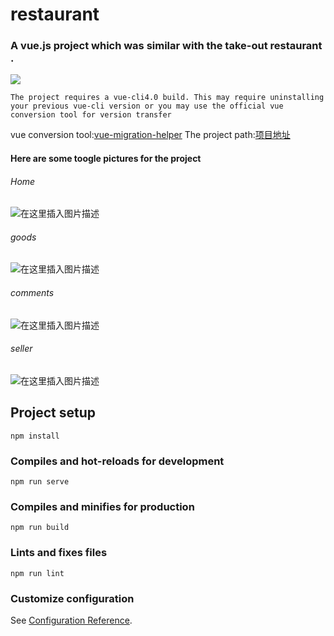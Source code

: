 # restaurant

### A vue.js project which was similar with the take-out restaurant .
![](https://img.shields.io/badge/license-MIT-000000.svg)
```
The project requires a vue-cli4.0 build. This may require uninstalling your previous vue-cli version or you may use the official vue conversion tool for version transfer
```

vue conversion tool:[vue-migration-helper](https://github.com/vuejs/vue-migration-helper)
The project path:[项目地址](http://47.97.180.232:8202/#/)

#### Here are some toogle pictures for the project

###### Home

![在这里插入图片描述](https://img-blog.csdnimg.cn/20191021214430753.png?x-oss-process=image/watermark,type_ZmFuZ3poZW5naGVpdGk,shadow_10,text_aHR0cHM6Ly9ibG9nLmNzZG4ubmV0L3dlaXhpbl80Mjc2OTU2MQ==,size_16,color_FFFFFF,t_70)

###### goods

![在这里插入图片描述](https://img-blog.csdnimg.cn/20191021214523671.png?x-oss-process=image/watermark,type_ZmFuZ3poZW5naGVpdGk,shadow_10,text_aHR0cHM6Ly9ibG9nLmNzZG4ubmV0L3dlaXhpbl80Mjc2OTU2MQ==,size_16,color_FFFFFF,t_70)

###### comments

![在这里插入图片描述](https://img-blog.csdnimg.cn/20191021214609963.png?x-oss-process=image/watermark,type_ZmFuZ3poZW5naGVpdGk,shadow_10,text_aHR0cHM6Ly9ibG9nLmNzZG4ubmV0L3dlaXhpbl80Mjc2OTU2MQ==,size_16,color_FFFFFF,t_70)

###### seller

![在这里插入图片描述](https://img-blog.csdnimg.cn/20191021214654696.png?x-oss-process=image/watermark,type_ZmFuZ3poZW5naGVpdGk,shadow_10,text_aHR0cHM6Ly9ibG9nLmNzZG4ubmV0L3dlaXhpbl80Mjc2OTU2MQ==,size_16,color_FFFFFF,t_70)

## Project setup

```
npm install
```

### Compiles and hot-reloads for development

```
npm run serve
```

### Compiles and minifies for production

```
npm run build
```

### Lints and fixes files

```
npm run lint
```

### Customize configuration

See [Configuration Reference](https://cli.vuejs.org/config/).
